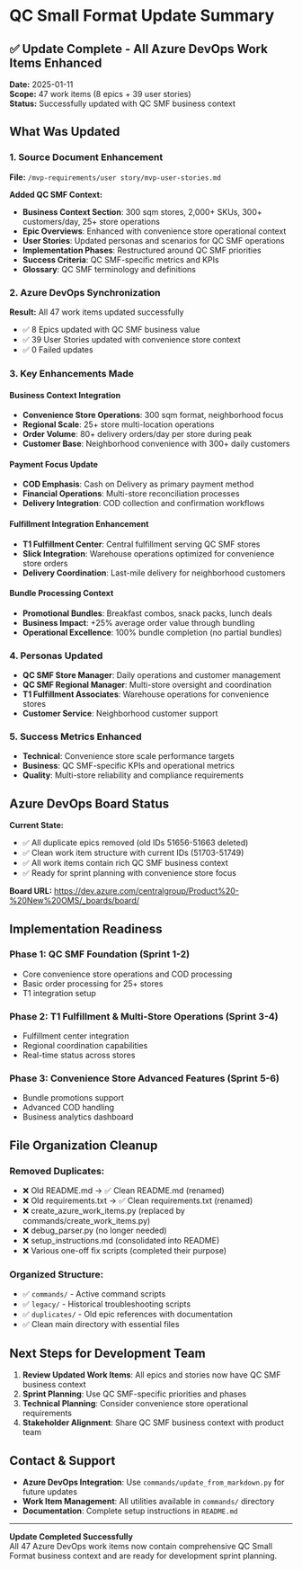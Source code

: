 # QC Small Format Update Summary

## ✅ Update Complete - All Azure DevOps Work Items Enhanced

**Date:** 2025-01-11  
**Scope:** 47 work items (8 epics + 39 user stories)  
**Status:** Successfully updated with QC SMF business context  

## What Was Updated

### 1. Source Document Enhancement
**File:** `/mvp-requirements/user story/mvp-user-stories.md`

**Added QC SMF Context:**
- **Business Context Section**: 300 sqm stores, 2,000+ SKUs, 300+ customers/day, 25+ store operations
- **Epic Overviews**: Enhanced with convenience store operational context
- **User Stories**: Updated personas and scenarios for QC SMF operations
- **Implementation Phases**: Restructured around QC SMF priorities
- **Success Criteria**: QC SMF-specific metrics and KPIs
- **Glossary**: QC SMF terminology and definitions

### 2. Azure DevOps Synchronization
**Result:** All 47 work items updated successfully
- ✅ 8 Epics updated with QC SMF business value
- ✅ 39 User Stories updated with convenience store context
- ✅ 0 Failed updates

### 3. Key Enhancements Made

#### Business Context Integration
- **Convenience Store Operations**: 300 sqm format, neighborhood focus
- **Regional Scale**: 25+ store multi-location operations
- **Order Volume**: 80+ delivery orders/day per store during peak
- **Customer Base**: Neighborhood convenience with 300+ daily customers

#### Payment Focus Update
- **COD Emphasis**: Cash on Delivery as primary payment method
- **Financial Operations**: Multi-store reconciliation processes
- **Delivery Integration**: COD collection and confirmation workflows

#### Fulfillment Integration Enhancement
- **T1 Fulfillment Center**: Central fulfillment serving QC SMF stores
- **Slick Integration**: Warehouse operations optimized for convenience store orders
- **Delivery Coordination**: Last-mile delivery for neighborhood customers

#### Bundle Processing Context
- **Promotional Bundles**: Breakfast combos, snack packs, lunch deals
- **Business Impact**: +25% average order value through bundling
- **Operational Excellence**: 100% bundle completion (no partial bundles)

### 4. Personas Updated
- **QC SMF Store Manager**: Daily operations and customer management
- **QC SMF Regional Manager**: Multi-store oversight and coordination
- **T1 Fulfillment Associates**: Warehouse operations for convenience stores
- **Customer Service**: Neighborhood customer support

### 5. Success Metrics Enhanced
- **Technical**: Convenience store scale performance targets
- **Business**: QC SMF-specific KPIs and operational metrics  
- **Quality**: Multi-store reliability and compliance requirements

## Azure DevOps Board Status

**Current State:**
- ✅ All duplicate epics removed (old IDs 51656-51663 deleted)
- ✅ Clean work item structure with current IDs (51703-51749)
- ✅ All work items contain rich QC SMF business context
- ✅ Ready for sprint planning with convenience store focus

**Board URL:** https://dev.azure.com/centralgroup/Product%20-%20New%20OMS/_boards/board/

## Implementation Readiness

### Phase 1: QC SMF Foundation (Sprint 1-2)
- Core convenience store operations and COD processing
- Basic order processing for 25+ stores
- T1 integration setup

### Phase 2: T1 Fulfillment & Multi-Store Operations (Sprint 3-4)  
- Fulfillment center integration
- Regional coordination capabilities
- Real-time status across stores

### Phase 3: Convenience Store Advanced Features (Sprint 5-6)
- Bundle promotions support
- Advanced COD handling
- Business analytics dashboard

## File Organization Cleanup

### Removed Duplicates:
- ❌ Old README.md → ✅ Clean README.md (renamed)
- ❌ Old requirements.txt → ✅ Clean requirements.txt (renamed)
- ❌ create_azure_work_items.py (replaced by commands/create_work_items.py)
- ❌ debug_parser.py (no longer needed)
- ❌ setup_instructions.md (consolidated into README)
- ❌ Various one-off fix scripts (completed their purpose)

### Organized Structure:
- ✅ `commands/` - Active command scripts
- ✅ `legacy/` - Historical troubleshooting scripts  
- ✅ `duplicates/` - Old epic references with documentation
- ✅ Clean main directory with essential files

## Next Steps for Development Team

1. **Review Updated Work Items**: All epics and stories now have QC SMF business context
2. **Sprint Planning**: Use QC SMF-specific priorities and phases
3. **Technical Planning**: Consider convenience store operational requirements
4. **Stakeholder Alignment**: Share QC SMF business context with product team

## Contact & Support

- **Azure DevOps Integration**: Use `commands/update_from_markdown.py` for future updates
- **Work Item Management**: All utilities available in `commands/` directory
- **Documentation**: Complete setup instructions in `README.md`

---

**Update Completed Successfully**  
All 47 Azure DevOps work items now contain comprehensive QC Small Format business context and are ready for development sprint planning.